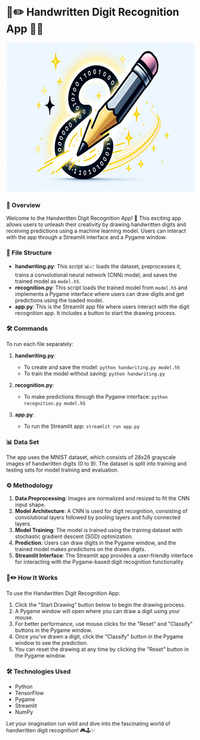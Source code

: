 # 🎨✏️ Handwritten Digit Recognition App 🤖💡

<p align="center">
  <img src="./assets/imgs/pencil.png" alt="Handwritten Digit Recognition" width="600" height="400">
</p>

### 🚀 Overview
Welcome to the Handwritten Digit Recognition App! 🎉 This exciting app allows users to unleash their creativity by drawing handwritten digits and receiving predictions using a machine learning model. Users can interact with the app through a Streamlit interface and a Pygame window.

### 📁 File Structure
- **handwriting.py**: This script 📊📈 loads the dataset, preprocesses it, trains a convolutional neural network (CNN) model, and saves the trained model as `model.h5`.
- **recognition.py**: This script loads the trained model from `model.h5` and implements a Pygame interface where users can draw digits and get predictions using the loaded model.
- **app.py**: This is the Streamlit app file where users interact with the digit recognition app. It includes a button to start the drawing process.

### 🛠️ Commands
To run each file separately:

1. **handwriting.py**:
   - To create and save the model: `python handwriting.py model.h5`
   - To train the model without saving: `python handwriting.py`

2. **recognition.py**:
   - To make predictions through the Pygame interface: `python recognition.py model.h5`

3. **app.py**:
   - To run the Streamlit app: `streamlit run app.py`

### 📊 Data Set
The app uses the MNIST dataset, which consists of 28x28 grayscale images of handwritten digits (0 to 9). The dataset is split into training and testing sets for model training and evaluation.

### ⚙️ Methodology
1. **Data Preprocessing**: Images are normalized and resized to fit the CNN input shape.
2. **Model Architecture**: A CNN is used for digit recognition, consisting of convolutional layers followed by pooling layers and fully connected layers.
3. **Model Training**: The model is trained using the training dataset with stochastic gradient descent (SGD) optimization.
4. **Prediction**: Users can draw digits in the Pygame window, and the trained model makes predictions on the drawn digits.
5. **Streamlit Interface**: The Streamlit app provides a user-friendly interface for interacting with the Pygame-based digit recognition functionality.

### 🎨✏️ How It Works
To use the Handwritten Digit Recognition App:
1. Click the "Start Drawing" button below to begin the drawing process.
2. A Pygame window will open where you can draw a digit using your mouse.
3. For better performance, use mouse clicks for the "Reset" and "Classify" buttons in the Pygame window.
4. Once you've drawn a digit, click the "Classify" button in the Pygame window to see the prediction.
5. You can reset the drawing at any time by clicking the "Reset" button in the Pygame window.

### 🛠️ Technologies Used
- Python
- TensorFlow
- Pygame
- Streamlit
- NumPy

Let your imagination run wild and dive into the fascinating world of handwritten digit recognition! 🎮🕹️✨

